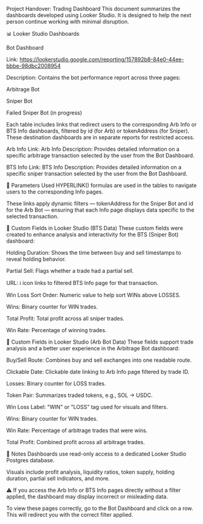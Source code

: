 Project Handover: Trading Dashboard
This document summarizes the dashboards developed using Looker Studio. It is designed to help the next person continue working with minimal disruption.

📊 Looker Studio Dashboards

Bot Dashboard

Link: https://lookerstudio.google.com/reporting/157892b8-84e0-44ee-bbbe-98dbc2008954

Description:
Contains the bot performance report across three pages:

Arbitrage Bot

Sniper Bot

Failed Sniper Bot (in progress)

Each table includes links that redirect users to the corresponding Arb Info or BTS Info dashboards, filtered by id (for Arb) or tokenAddress (for Sniper). These destination dashboards are in separate reports for restricted access.

Arb Info
Link: Arb Info
Description:
Provides detailed information on a specific arbitrage transaction selected by the user from the Bot Dashboard.

BTS Info
Link: BTS Info
Description:
Provides detailed information on a specific sniper transaction selected by the user from the Bot Dashboard.

🧩 Parameters Used
HYPERLINK() formulas are used in the tables to navigate users to the corresponding Info pages.

These links apply dynamic filters — tokenAddress for the Sniper Bot and id for the Arb Bot — ensuring that each Info page displays data specific to the selected transaction.

📐 Custom Fields in Looker Studio (BTS Data)
These custom fields were created to enhance analysis and interactivity for the BTS (Sniper Bot) dashboard:

Holding Duration: Shows the time between buy and sell timestamps to reveal holding behavior.

Partial Sell: Flags whether a trade had a partial sell.

URL: ℹ️ icon links to filtered BTS Info page for that transaction.

Win Loss Sort Order: Numeric value to help sort WINs above LOSSES.

Wins: Binary counter for WIN trades.

Total Profit: Total profit across all sniper trades.

Win Rate: Percentage of winning trades.

📐 Custom Fields in Looker Studio (Arb Bot Data)
These fields support trade analysis and a better user experience in the Arbitrage Bot dashboard:

Buy/Sell Route: Combines buy and sell exchanges into one readable route.

Clickable Date: Clickable date linking to Arb Info page filtered by trade ID.

Losses: Binary counter for LOSS trades.

Token Pair: Summarizes traded tokens, e.g., SOL → USDC.

Win Loss Label: "WIN" or "LOSS" tag used for visuals and filters.

Wins: Binary counter for WIN trades.

Win Rate: Percentage of arbitrage trades that were wins.

Total Profit: Combined profit across all arbitrage trades.

📝 Notes
Dashboards use read-only access to a dedicated Looker Studio Postgres database.

Visuals include profit analysis, liquidity ratios, token supply, holding duration, partial sell indicators, and more.

⚠️ If you access the Arb Info or BTS Info pages directly without a filter applied, the dashboard may display incorrect or misleading data.

To view these pages correctly, go to the Bot Dashboard and click on a row. This will redirect you with the correct filter applied.
